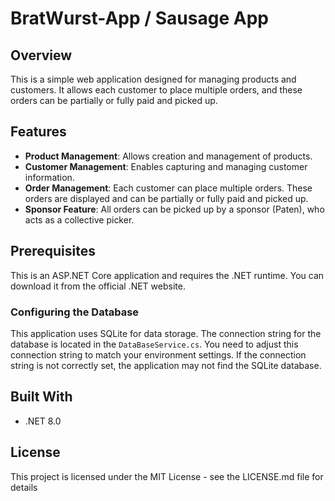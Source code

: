 # BratWurst-App / Sausage App

## Overview
This is a simple web application designed for managing products and customers. It allows each customer to place multiple orders, and these orders can be partially or fully paid and picked up. 

## Features
- **Product Management**: Allows creation and management of products.
- **Customer Management**: Enables capturing and managing customer information.
- **Order Management**: Each customer can place multiple orders. These orders are displayed and can be partially or fully paid and picked up.
- **Sponsor Feature**: All orders can be picked up by a sponsor (Paten), who acts as a collective picker.

## Prerequisites
This is an ASP.NET Core application and requires the .NET runtime. You can download it from the official .NET website.

### Configuring the Database
This application uses SQLite for data storage. The connection string for the database is located in the `DataBaseService.cs`. You need to adjust this connection string to match your environment settings. If the connection string is not correctly set, the application may not find the SQLite database.

## Built With
* .NET 8.0

## License
This project is licensed under the MIT License - see the LICENSE.md file for details
